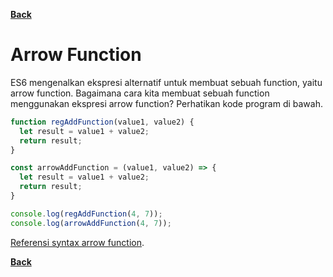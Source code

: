 [**Back**](./es6-variables-nested-party-process-argv-arrow-function.md)

# Arrow Function

ES6 mengenalkan ekspresi alternatif untuk membuat sebuah function, yaitu arrow function. Bagaimana cara kita membuat sebuah function menggunakan ekspresi arrow function? Perhatikan kode program di bawah.

```javascript
function regAddFunction(value1, value2) {
  let result = value1 + value2;
  return result;
}

const arrowAddFunction = (value1, value2) => {
  let result = value1 + value2;
  return result;
}

console.log(regAddFunction(4, 7));
console.log(arrowAddFunction(4, 7));
```

[Referensi syntax arrow function](https://developer.mozilla.org/en-US/docs/Web/JavaScript/Reference/Functions/Arrow_functions#Syntax).

[**Back**](./es6-variables-nested-party-process-argv-arrow-function.md)